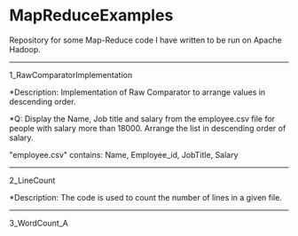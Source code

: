 MapReduceExamples
=================

Repository for some Map-Reduce code I have written to be run on Apache Hadoop.
______________________________________________________________________________________________________
1_RawComparatorImplementation

*Description: Implementation of Raw Comparator to arrange values in descending order.

*Q: Display the Name, Job title and salary from the employee.csv file for people with salary more than 18000. Arrange the list in descending order of salary.

"employee.csv" contains: Name, Employee_id, JobTitle, Salary
______________________________________________________________________________________________________
2_LineCount

*Description: The code is used to count the number of lines in a given file.
______________________________________________________________________________________________________
3_WordCount_A
